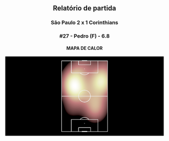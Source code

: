 <h2 style="text-align: center;">Relatório de partida</h3>

<h3 style="text-align: center;">São Paulo 2 x 1 Corinthians</h3>

<h3 style="text-align: center;">#27 - Pedro (F) - 6.8</h3>

<h4 style="text-align: center;">MAPA DE CALOR</h3>
<img src=heatmaps/11067371_1199285.png>